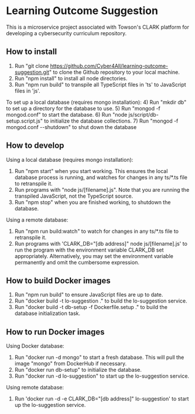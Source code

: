 # Learning Outcome Suggestion

This is a microservice project associated with Towson's CLARK platform for developing a cybersecurity curriculum repository.

## How to install

1) Run "git clone https://github.com/Cyber4All/learning-outcome-suggestion.git" to clone the Github repository to your local machine.
2) Run "npm install" to install all node directories.
3) Run "npm run build" to transpile all TypeScript files in 'ts' to JavaScript files in 'js'.

To set up a local database (requires mongo installation):
4) Run "mkdir db" to set up a directory for the database to use.
5) Run "mongod -f mongod.conf" to start the database.
6) Run "node js/script/db-setup.script.js" to initialize the database collections.
7) Run "mongod -f mongod.conf --shutdown" to shut down the database

## How to develop

Using a local database (requires mongo installation):
1) Run "npm start" when you start working. This ensures the local database process is running, and watches for changes in any ts/*.ts file to retranspile it.
2) Run programs with "node js/[filename].js". Note that you are running the transpiled JavaScript, not the TypeScript source.
2) Run "npm stop" when you are finished working, to shutdown the database.

Using a remote database:
1) Run "npm run build:watch" to watch for changes in any ts/*.ts file to retranspile it.
2) Run programs with 'CLARK\_DB="[db address]" node js/[filename].js' to run the program with the environment variable CLARK\_DB set appropriately. Alternatively, you may set the environment variable permanently and omit the cumbersome expression.

## How to build Docker images

1) Run "npm run build" to ensure JavaScript files are up to date.
2) Run "docker build -t lo-suggestion ." to build the lo-suggestion service.
3) Run "docker build -t db-setup -f Dockerfile.setup ." to build the database initialization task.

## How to run Docker images

Using Docker database:
1) Run "docker run -d mongo" to start a fresh database. This will pull the image "mongo" from DockerHub if necessary.
2) Run "docker run db-setup" to initialize the database.
3) Run "docker run -d lo-suggestion" to start up the lo-suggestion service.

Using remote database:
1) Run 'docker run -d -e CLARK_DB="[db address]" lo-suggestion' to start up the lo-suggestion service.
